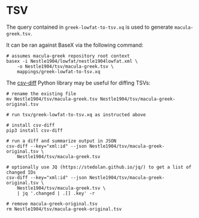 # TSV

The query contained in `greek-lowfat-to-tsv.xq` is used to generate `macula-greek.tsv`.

It can be ran against BaseX via the following command:

```shell
# assumes macula-greek repository root context
basex -i Nestle1904/lowfat/nestle1904lowfat.xml \
    -o Nestle1904/tsv/macula-greek.tsv \
    mappings/greek-lowfat-to-tsv.xq
```

The [csv-diff](https://pypi.org/project/csv-diff/) Python library may be useful for diffing TSVs:

```shell
# rename the existing file
mv Nestle1904/tsv/macula-greek.tsv Nestle1904/tsv/macula-greek-original.tsv

# run tsv/greek-lowfat-to-tsv.xq as instructed above

# install csv-diff
pip3 install csv-diff

# run a diff and summarize output in JSON
csv-diff --key="xml:id" --json Nestle1904/tsv/macula-greek-original.tsv \
    Nestle1904/tsv/macula-greek.tsv

# optionally use JQ (https://stedolan.github.io/jq/) to get a list of changed IDs
csv-diff --key="xml:id" --json Nestle1904/tsv/macula-greek-original.tsv \
    Nestle1904/tsv/macula-greek.tsv \
    | jq '.changed | .[] .key' -r

# remove macula-greek-original.tsv
rm Nestle1904/tsv/macula-greek-original.tsv
```
